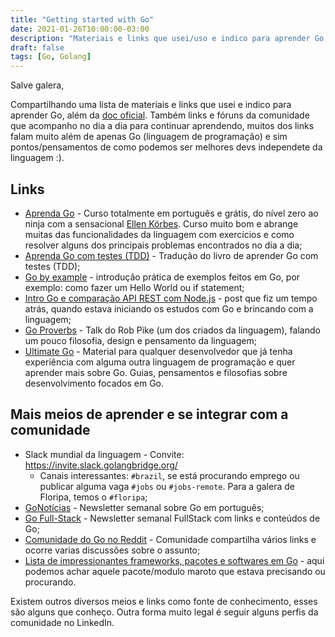 ```yaml
---
title: "Getting started with Go"
date: 2021-01-26T10:00:00-03:00
description: "Materiais e links que usei/uso e indico para aprender Go e continuar se atualizando :)"
draft: false
tags: [Go, Golang]
---
```


Salve galera,

Compartilhando uma lista de materiais e links que usei e indico para aprender Go, além da [doc oficial](https://golang.org/doc/). Também links e fóruns da comunidade que acompanho no dia a dia para continuar aprendendo, muitos dos links falam muito além de apenas Go (linguagem de programação) e sim pontos/pensamentos de como podemos ser melhores devs independete da linguagem :).

## Links
- [Aprenda Go](https://www.youtube.com/playlist?list=PLCKpcjBB_VlBsxJ9IseNxFllf-UFEXOdg) - Curso totalmente em português e grátis, do nível zero ao ninja com a sensacional [Ellen Körbes](http://ellenkorbes.com/). Curso muito bom e abrange muitas das funcionalidades da linguagem com exercícios e como resolver alguns dos principais problemas encontrados no dia a dia;
- [Aprenda Go com testes (TDD)](https://larien.gitbook.io/aprenda-go-com-testes/) - Tradução do livro de aprender Go com testes (TDD);
- [Go by example](https://gobyexample.com/) - introdução prática de exemplos feitos em Go, por exemplo: como fazer um Hello World ou if statement;
- [Intro Go e comparação API REST com Node.js](https://medium.com/devmuch/intro-golang-e-comparacao-de-desempenho-de-api-com-node-js-11a8ce6bd5e0) - post que fiz um tempo atrás, quando estava iniciando os estudos com Go e brincando com a linguagem;
- [Go Proverbs](https://go-proverbs.github.io/) - Talk do Rob Pìke (um dos criados da linguagem), falando um pouco filosofia, design e pensamento da linguagem;
- [Ultimate Go](https://github.com/ardanlabs/gotraining/tree/master/topics/go#ultimate-go) - Material para qualquer desenvolvedor que já tenha experiência com alguma outra linguagem de programação e quer aprender mais sobre Go. Guias, pensamentos e filosofias sobre desenvolvimento focados em Go.


## Mais meios de aprender e se integrar com a comunidade
- Slack mundial da linguagem - Convite: https://invite.slack.golangbridge.org/
    - Canais interessantes: `#brazil`, se está procurando emprego ou publicar alguma vaga `#jobs` ou `#jobs-remote`. Para a galera de Floripa, temos o `#floripa`;
- [GoNotícias](https://gonoticias.substack.com/) - Newsletter semanal sobre Go em português;
- [Go Full-Stack](https://www.getrevue.co/profile/IvanMarko) - Newsletter semanal FullStack com links e conteúdos de Go;
- [Comunidade do Go no Reddit](https://www.reddit.com/r/golang/) - Comunidade compartilha vários links e ocorre varias discussões sobre o assunto;
- [Lista de impressionantes frameworks, pacotes e softwares em Go](https://github.com/avelino/awesome-go) - aqui podemos achar aquele pacote/modulo maroto que estava precisando ou procurando.

Existem outros diversos meios e links como fonte de conhecimento, esses são alguns que conheço. Outra forma muito legal é seguir alguns perfis da comunidade no 
LinkedIn.